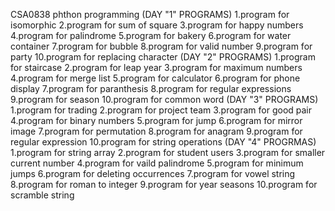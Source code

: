 CSA0838 phthon programming
(DAY "1" PROGRAMS)
1.program for isomorphic 
2.program for sum of square 
3.program for happy numbers 
4.program for palindrome 
5.program for bakery 
6.program for water container
7.program for bubble 
8.program for valid number
9.program for party 
10.program for replacing character
(DAY "2" PROGRAMS)
1.program for staircase
2.program for leap year
3.program for maximum numbers
4.program for merge list
5.program for calculator
6.program for phone display
7.program for paranthesis
8.program for regular expressions
9.program for season
10.program for common word
(DAY "3" PROGRAMS)
1.program for trading
2.program for project team 
3.program for good pair
4.program for binary numbers
5.program for jump
6.program for mirror image 
7.program for permutation
8.program for anagram
9.program for regular expression
10.program for string operations
(DAY "4" PROGRMAS)
1.program for string array
2.program for student users
3.program for smaller current number
4.program for vaild palindrome
5.program for minimum jumps 
6.program for deleting occurrences
7.program for vowel string
8.program for roman to integer
9.program for year seasons
10.program for scramble string
